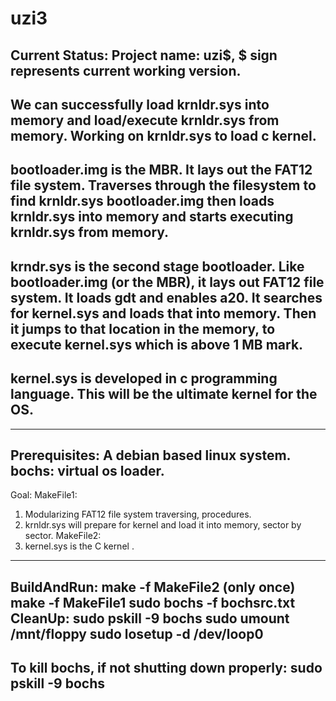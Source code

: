 # uzi3
Current Status: 
Project name: uzi$, $ sign represents current working version.
------------------------------------------------------------------------------------------
We can successfully load krnldr.sys into memory and load/execute krnldr.sys from memory. 
Working on krnldr.sys to load c kernel.
------------------------------------------------------------------------------------------
bootloader.img is the MBR. It lays out the FAT12 file system. Traverses through the filesystem
to find krnldr.sys 
bootloader.img then loads krnldr.sys into memory and starts executing krnldr.sys from memory.
------------------------------------------------------------------------------------------
krndr.sys is the second stage bootloader. Like bootloader.img (or the MBR), it lays out FAT12 file system. 
It loads gdt and enables a20. It searches for kernel.sys and loads that into memory. 
Then it jumps to that location in the memory, to execute kernel.sys which is above 1 MB mark.
-------------------------------------------------------------------------------------------
kernel.sys is developed in c programming language. This will be the ultimate kernel for the OS.
-------------------------------------------------------------------------------------------
--------------------------------
Prerequisites:
A debian based linux system. 
bochs: virtual os loader.
--------------------------------
Goal:
MakeFile1:
1. Modularizing FAT12 file system traversing, procedures.
2. krnldr.sys will prepare for kernel and load it into memory, sector by sector.
MakeFile2:
1. kernel.sys is the C kernel .
--------------------------------
BuildAndRun:
make -f MakeFile2 (only once)
make -f MakeFile1
sudo bochs -f bochsrc.txt
CleanUp:
sudo pskill -9 bochs
sudo umount /mnt/floppy
sudo losetup -d /dev/loop0
--------------------------------
To kill bochs, if not shutting down properly:
sudo pskill -9 bochs
--------------------------------
